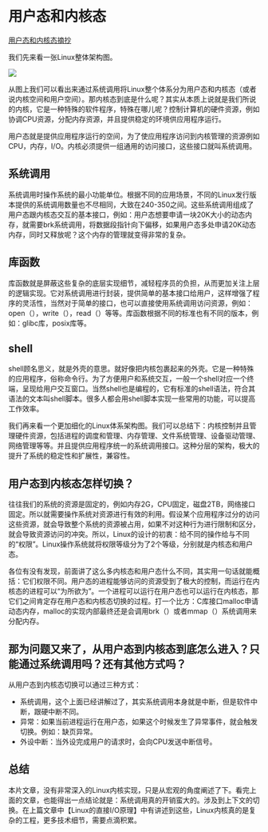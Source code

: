 # 用户态和内核态


[用户态和内核态摘抄](https://zhuanlan.zhihu.com/p/69554144)
<!--more-->



我们先来看一张Linux整体架构图。

![](https://pic4.zhimg.com/80/v2-d3723a14f07a42c7e016ae9bc38eddef_1440w.jpg)

从图上我们可以看出来通过系统调用将Linux整个体系分为用户态和内核态（或者说内核空间和用户空间）。那内核态到底是什么呢？其实从本质上说就是我们所说的内核，它是一种特殊的软件程序，特殊在哪儿呢？控制计算机的硬件资源，例如协调CPU资源，分配内存资源，并且提供稳定的环境供应用程序运行。

用户态就是提供应用程序运行的空间，为了使应用程序访问到内核管理的资源例如CPU，内存，I/O。内核必须提供一组通用的访问接口，这些接口就叫系统调用。



## 系统调用
系统调用时操作系统的最小功能单位。根据不同的应用场景，不同的Linux发行版本提供的系统调用数量也不尽相同，大致在240-350之间。这些系统调用组成了用户态跟内核态交互的基本接口，例如：用户态想要申请一块20K大小的动态内存，就需要brk系统调用，将数据段指针向下偏移，如果用户态多处申请20K动态内存，同时又释放呢？这个内存的管理就变得非常的复杂。

## 库函数
库函数就是屏蔽这些复杂的底层实现细节，减轻程序员的负担，从而更加关注上层的逻辑实现。它对系统调用进行封装，提供简单的基本接口给用户，这样增强了程序的灵活性，当然对于简单的接口，也可以直接使用系统调用访问资源，例如：open（），write（），read（）等等。库函数根据不同的标准也有不同的版本，例如：glibc库，posix库等。


## shell
shell顾名思义，就是外壳的意思。就好像把内核包裹起来的外壳。它是一种特殊的应用程序，俗称命令行。为了方便用户和系统交互，一般一个shell对应一个终端，呈现给用户交互窗口。当然shell也是编程的，它有标准的shell语法，符合其语法的文本叫shell脚本。很多人都会用shell脚本实现一些常用的功能，可以提高工作效率。

我们再来看一个更加细化的Linux体系架构图。我们可以总结下：内核控制并且管理硬件资源，包括进程的调度和管理、内存管理、文件系统管理、设备驱动管理、网络管理等等。并且提供应用程序统一的系统调用接口。这种分层的架构，极大的提升了系统的稳定性和扩展性，兼容性。

## 用户态到内核态怎样切换？

往往我们的系统的资源是固定的，例如内存2G，CPU固定，磁盘2TB，网络接口固定。所以就需要操作系统对资源进行有效的利用。假设某个应用程序过分的访问这些资源，就会导致整个系统的资源被占用，如果不对这种行为进行限制和区分，就会导致资源访问的冲突。所以，Linux的设计的初衷：给不同的操作给与不同的“权限”。Linux操作系统就将权限等级分为了2个等级，分别就是内核态和用户态。

各位有没有发现，前面讲了这么多内核态和用户态什么不同，其实用一句话就能概括：它们权限不同。用户态的进程能够访问的资源受到了极大的控制，而运行在内核态的进程可以“为所欲为”。一个进程可以运行在用户态也可以运行在内核态，那它们之间肯定存在用户态和内核态切换的过程。打一个比方：C库接口malloc申请动态内存，malloc的实现内部最终还是会调用brk（）或者mmap（）系统调用来分配内存。

## 那为问题又来了，从用户态到内核态到底怎么进入？只能通过系统调用吗？还有其他方式吗？

从用户态到内核态切换可以通过三种方式：

- 系统调用，这个上面已经讲解过了，其实系统调用本身就是中断，但是软件中断，跟硬中断不同。
- 异常：如果当前进程运行在用户态，如果这个时候发生了异常事件，就会触发切换。例如：缺页异常。
- 外设中断：当外设完成用户的请求时，会向CPU发送中断信号。

## 总结
本片文章，没有非常深入的Linux内核实现，只是从宏观的角度阐述了下。看完上面的文章，也能得出一点结论就是：系统调用真的开销蛮大的。涉及到上下文的切换。在上篇文章中【Linux的直接I/O原理】中有讲述到这些，Linux内核真的是复杂的工程，更多技术细节，需要点滴积累。


